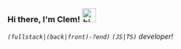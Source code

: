 ### Hi there, I'm Clem! <img src="https://user-images.githubusercontent.com/1303154/88677602-1635ba80-d120-11ea-84d8-d263ba5fc3c0.gif" width="28px" alt="hi">

_`(fullstack|(back|front)-?end)` `(JS|TS)` developer!_
